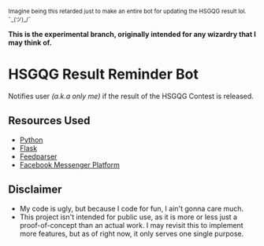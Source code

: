 <sub>Imagine being this retarded just to make an entire bot for updating the HSGQG result lol. ¯\_(ツ)_/¯</sub>

**This is the experimental branch, originally intended for any wizardry that I may think of.**

# HSGQG Result Reminder Bot

Notifies user _(a.k.a only me)_ if the result of the HSGQG Contest is released.

## Resources Used

- [Python](https://www.python.org/)
- [Flask](https://flask.palletsprojects.com/en/2.0.x/)
- [Feedparser](https://pypi.org/project/feedparser/)
- [Facebook Messenger Platform](https://developers.facebook.com/docs/messenger-platform/introduction)

## Disclaimer

- My code is ugly, but because I code for fun, I ain't gonna care much.
- This project isn't intended for public use, as it is more or less just a proof-of-concept than an actual work. 
I may revisit this to implement more features, but as of right now, it only serves one single purpose.
